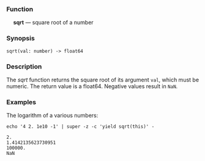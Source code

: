 ### Function

&emsp; **sqrt** &mdash; square root of a number

### Synopsis
```
sqrt(val: number) -> float64
```

### Description
The _sqrt_ function returns the square root of its argument `val`, which
must be numeric.  The return value is a float64.  Negative values
result in `NaN`.

### Examples

The logarithm of a various numbers:
```mdtest-command
echo '4 2. 1e10 -1' | super -z -c 'yield sqrt(this)' -
```

```mdtest-output
2.
1.4142135623730951
100000.
NaN
```
